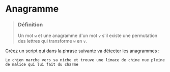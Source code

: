 # Anagramme

> ### Définition
> Un mot `w` et une anagramme d'un mot `v` s'il existe une permutation des lettres qui transforme `w` en `v`.


Créez un script qui dans la phrase suivante va détecter les anagrammes : 

```text
Le chien marche vers sa niche et trouve une limace de chine nue pleine de malice qui lui fait du charme
```